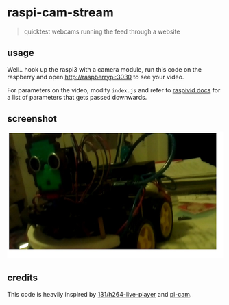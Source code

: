 # raspi-cam-stream

> quicktest webcams running the feed through a website

## usage

Well.. hook up the raspi3 with a camera module, run this code on the raspberry and open [http://raspberrypi:3030](http://raspberrypi:3030) to see your video.

For parameters on the video, modify `index.js` and refer to [raspivid docs](https://github.com/binocarlos/raspivid) for a list of parameters that gets passed downwards.

## screenshot

![not much but here's a robot](./screenshot.jpg)

## credits

This code is heavily inspired by [131/h264-live-player](https://github.com/131/h264-live-player) and [pi-cam](https://github.com/pimterry/pi-cam).
